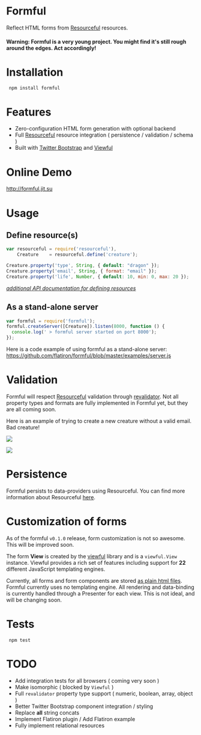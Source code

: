 # Formful

Reflect HTML forms from [Resourceful](http://github.com/flatiron/resourceful) resources.

#### Warning: Formful is a very young project. You might find it's still rough around the edges. Act accordingly!

# Installation

     npm install formful

# Features

  - Zero-configuration HTML form generation with optional backend
  - Full [Resourceful](http://github.com/flatiron/resourceful) resource integration ( persistence / validation / schema )
  - Built with [Twitter Bootstrap](http://twitter.github.com/bootstrap/) and [Viewful](http://github.com/flatiron/viewful)

# Online Demo

<a href="http://formful.jit.su">http://formful.jit.su</a>

# Usage

## Define resource(s)

```js
var resourceful = require('resourceful'),
    Creature    = resourceful.define('creature');

Creature.property('type', String, { default: "dragon" });
Creature.property('email', String, { format: "email" });
Creature.property('life', Number, { default: 10, min: 0, max: 20 });
```

*[additional API documentation for defining resources](http://github.com/flatiron/resourceful)*

## As a stand-alone server

```js
var formful = require('formful');
formful.createServer([Creature]).listen(8000, function () {
  console.log(' > formful server started on port 8000');
});
```

Here is a code example of using formful as a stand-alone server: <a href="https://github.com/flatiron/formful/blob/master/examples/server.js">https://github.com/flatiron/formful/blob/master/examples/server.js</a>

# Validation

Formful will respect [Resourceful](http://github.com/flatiron/resourceful) validation through [revalidator](http://github.com/flatiron/revalidator). Not all property types and formats are fully implemented in Formful yet, but they are all coming soon.

Here is an example of trying to create a new creature without a valid email. Bad creature!

<img src="https://raw.github.com/flatiron/formful/master/assets/validation.png"></img>

<img src="https://raw.github.com/flatiron/formful/master/assets/show.png"></img>

# Persistence

Formful persists to data-providers using Resourceful. You can find more information about Resourceful [here](http://github.com/flatiron/resourceful).

# Customization of forms

As of the formful `v0.1.0` release, form customization is not so awesome. This will be improved soon.

The form **View** is created by the [viewful](http://github.com/flatiron/viewful) library and is a `viewful.View` instance. Viewful provides a rich set of features including support for **22** different JavaScript templating engines.

Currently, all forms and form components are stored [as plain html files](https://github.com/flatiron/formful/tree/master/lib/formful/view/form). Formful currently uses no templating engine. All rendering and data-binding is currently handled through a Presenter for each view. This is not ideal, and will be changing soon.

# Tests

     npm test

# TODO
 - Add integration tests for all browsers ( coming very soon )
 - Make isomorphic ( blocked by `Viewful` )
 - Full `revalidator` property type support ( numeric, boolean, array, object )
 - Better Twitter Bootstrap component integration / styling
 - Replace **all** string concats
 - Implement Flatiron plugin / Add Flatiron example
 - Fully implement relational resources
